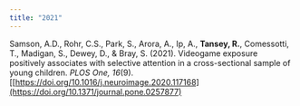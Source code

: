 ```yaml
---
title: "2021"
---
```

Samson, A.D., Rohr, C.S., Park, S., Arora, A., Ip, A., **Tansey, R.**, Comessotti, T., Madigan, S., Dewey, D., & Bray, S. (2021). Videogame exposure positively associates with selective attention in a cross-sectional sample of young children. _PLOS One, 16_(9). [[https://doi.org/10.1016/j.neuroimage.2020.117168](https://doi.org/10.1371/journal.pone.0257877)
